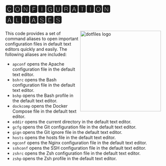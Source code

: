 # 🅲🅾🅽🅵🅸🅶🆄🆁🅰🆃🅸🅾🅽 🅰🅻🅸🅰🆂🅴🆂

<!-- markdownlint-disable MD033 MD041 -->

<img src="https://kura.pro/dotfiles/v2/images/logos/dotfiles.svg"
alt="dotfiles logo" width="261" align="right" />

<!-- markdownlint-enable MD033 MD041 -->

This code provides a set of command aliases to open important
configuration files in default text editors quickly and easily. The
following aliases are included:

- `apconf` opens the Apache configuration file in the default text
  editor.
- `bshrc` opens the Bash configuration file in the default text editor.
- `bshp` opens the Bash profile in the default text editor.
- `dockcomp` opens the Docker Compose file in the default text editor.
- `eddir` opens the current directory in the default text editor.
- `gcfg` opens the Git configuration file in the default text editor.
- `gign` opens the Git ignore file in the default text editor.
- `hosts` opens the hosts file in the default text editor.
- `ngconf` opens the Nginx configuration file in the default text
  editor.
- `sshconf` opens the SSH configuration file in the default text editor.
- `zshrc` opens the Zsh configuration file in the default text editor.
- `zshp` opens the Zsh profile in the default text editor.

